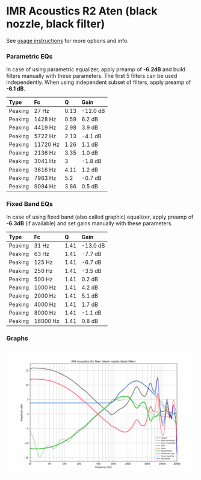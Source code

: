 # IMR Acoustics R2 Aten (black nozzle, black filter)
See [usage instructions](https://github.com/jaakkopasanen/AutoEq#usage) for more options and info.

### Parametric EQs
In case of using parametric equalizer, apply preamp of **-6.2dB** and build filters manually
with these parameters. The first 5 filters can be used independently.
When using independent subset of filters, apply preamp of **-6.1 dB**.

| Type    | Fc       |    Q | Gain     |
|:--------|:---------|:-----|:---------|
| Peaking | 27 Hz    | 0.13 | -12.0 dB |
| Peaking | 1428 Hz  | 0.59 | 6.2 dB   |
| Peaking | 4419 Hz  | 2.98 | 3.9 dB   |
| Peaking | 5722 Hz  | 2.13 | -4.1 dB  |
| Peaking | 11720 Hz | 1.26 | 1.1 dB   |
| Peaking | 2136 Hz  | 3.35 | 1.0 dB   |
| Peaking | 3041 Hz  | 3    | -1.8 dB  |
| Peaking | 3616 Hz  | 4.11 | 1.2 dB   |
| Peaking | 7963 Hz  | 5.2  | -0.7 dB  |
| Peaking | 9094 Hz  | 3.86 | 0.5 dB   |

### Fixed Band EQs
In case of using fixed band (also called graphic) equalizer, apply preamp of **-6.3dB**
(if available) and set gains manually with these parameters.

| Type    | Fc       |    Q | Gain     |
|:--------|:---------|:-----|:---------|
| Peaking | 31 Hz    | 1.41 | -13.0 dB |
| Peaking | 63 Hz    | 1.41 | -7.7 dB  |
| Peaking | 125 Hz   | 1.41 | -6.7 dB  |
| Peaking | 250 Hz   | 1.41 | -3.5 dB  |
| Peaking | 500 Hz   | 1.41 | 0.2 dB   |
| Peaking | 1000 Hz  | 1.41 | 4.2 dB   |
| Peaking | 2000 Hz  | 1.41 | 5.1 dB   |
| Peaking | 4000 Hz  | 1.41 | 1.7 dB   |
| Peaking | 8000 Hz  | 1.41 | -1.1 dB  |
| Peaking | 16000 Hz | 1.41 | 0.8 dB   |

### Graphs
![](./IMR%20Acoustics%20R2%20Aten%20(black%20nozzle,%20black%20filter).png)